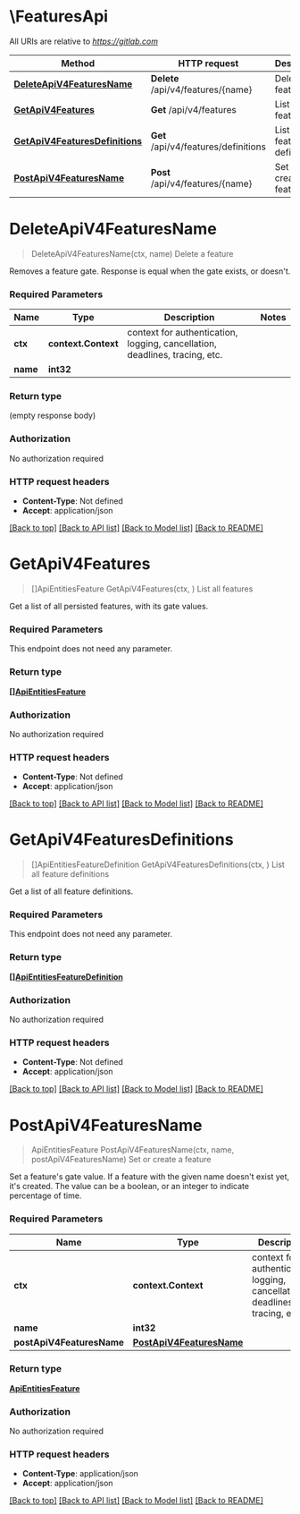 # \FeaturesApi

All URIs are relative to *https://gitlab.com*

Method | HTTP request | Description
------------- | ------------- | -------------
[**DeleteApiV4FeaturesName**](FeaturesApi.md#DeleteApiV4FeaturesName) | **Delete** /api/v4/features/{name} | Delete a feature
[**GetApiV4Features**](FeaturesApi.md#GetApiV4Features) | **Get** /api/v4/features | List all features
[**GetApiV4FeaturesDefinitions**](FeaturesApi.md#GetApiV4FeaturesDefinitions) | **Get** /api/v4/features/definitions | List all feature definitions
[**PostApiV4FeaturesName**](FeaturesApi.md#PostApiV4FeaturesName) | **Post** /api/v4/features/{name} | Set or create a feature


# **DeleteApiV4FeaturesName**
> DeleteApiV4FeaturesName(ctx, name)
Delete a feature

Removes a feature gate. Response is equal when the gate exists, or doesn't.

### Required Parameters

Name | Type | Description  | Notes
------------- | ------------- | ------------- | -------------
 **ctx** | **context.Context** | context for authentication, logging, cancellation, deadlines, tracing, etc.
  **name** | **int32**|  | 

### Return type

 (empty response body)

### Authorization

No authorization required

### HTTP request headers

 - **Content-Type**: Not defined
 - **Accept**: application/json

[[Back to top]](#) [[Back to API list]](../README.md#documentation-for-api-endpoints) [[Back to Model list]](../README.md#documentation-for-models) [[Back to README]](../README.md)

# **GetApiV4Features**
> []ApiEntitiesFeature GetApiV4Features(ctx, )
List all features

Get a list of all persisted features, with its gate values.

### Required Parameters
This endpoint does not need any parameter.

### Return type

[**[]ApiEntitiesFeature**](API_Entities_Feature.md)

### Authorization

No authorization required

### HTTP request headers

 - **Content-Type**: Not defined
 - **Accept**: application/json

[[Back to top]](#) [[Back to API list]](../README.md#documentation-for-api-endpoints) [[Back to Model list]](../README.md#documentation-for-models) [[Back to README]](../README.md)

# **GetApiV4FeaturesDefinitions**
> []ApiEntitiesFeatureDefinition GetApiV4FeaturesDefinitions(ctx, )
List all feature definitions

Get a list of all feature definitions.

### Required Parameters
This endpoint does not need any parameter.

### Return type

[**[]ApiEntitiesFeatureDefinition**](API_Entities_Feature_Definition.md)

### Authorization

No authorization required

### HTTP request headers

 - **Content-Type**: Not defined
 - **Accept**: application/json

[[Back to top]](#) [[Back to API list]](../README.md#documentation-for-api-endpoints) [[Back to Model list]](../README.md#documentation-for-models) [[Back to README]](../README.md)

# **PostApiV4FeaturesName**
> ApiEntitiesFeature PostApiV4FeaturesName(ctx, name, postApiV4FeaturesName)
Set or create a feature

Set a feature's gate value. If a feature with the given name doesn't exist yet, it's created. The value can be a boolean, or an integer to indicate percentage of time.

### Required Parameters

Name | Type | Description  | Notes
------------- | ------------- | ------------- | -------------
 **ctx** | **context.Context** | context for authentication, logging, cancellation, deadlines, tracing, etc.
  **name** | **int32**|  | 
  **postApiV4FeaturesName** | [**PostApiV4FeaturesName**](PostApiV4FeaturesName.md)|  | 

### Return type

[**ApiEntitiesFeature**](API_Entities_Feature.md)

### Authorization

No authorization required

### HTTP request headers

 - **Content-Type**: application/json
 - **Accept**: application/json

[[Back to top]](#) [[Back to API list]](../README.md#documentation-for-api-endpoints) [[Back to Model list]](../README.md#documentation-for-models) [[Back to README]](../README.md)


